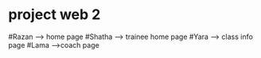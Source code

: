 # project web 2
#Razan --> home page 
#Shatha --> trainee home page
#Yara --> class info page
#Lama -->coach page
